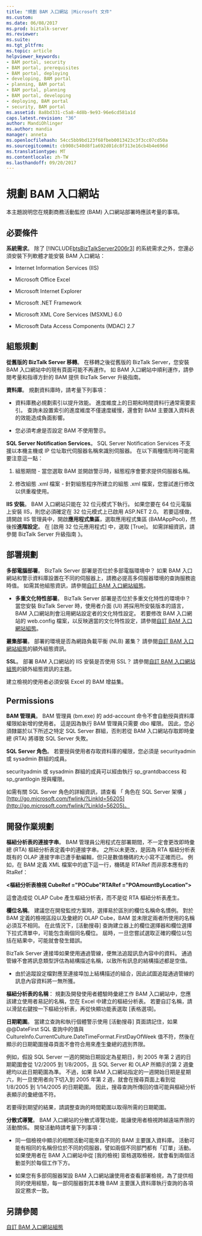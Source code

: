 ```yaml
---
title: "規劃 BAM 入口網站 |Microsoft 文件"
ms.custom: 
ms.date: 06/08/2017
ms.prod: biztalk-server
ms.reviewer: 
ms.suite: 
ms.tgt_pltfrm: 
ms.topic: article
helpviewer_keywords:
- BAM portal, security
- BAM portal, prerequisites
- BAM portal, deploying
- developing, BAM portal
- planning, BAM portal
- BAM portal, planning
- BAM portal, developing
- deploying, BAM portal
- security, BAM portal
ms.assetid: 8a8bd331-c5a8-4d8b-9e93-96e6cd581a1d
caps.latest.revision: "36"
author: MandiOhlinger
ms.author: mandia
manager: anneta
ms.openlocfilehash: 54cc5bb9bd123f68fbeb0013423c3f3cc07cd50a
ms.sourcegitcommit: cb908c540d8f1a692d01dc8f313e16cb4b4e696d
ms.translationtype: MT
ms.contentlocale: zh-TW
ms.lasthandoff: 09/20/2017
---
```

# <a name="planning-for-the-bam-portal"></a>規劃 BAM 入口網站
本主題說明您在規劃商務活動監控 (BAM) 入口網站部署時應該考量的事項。  
  
## <a name="prerequisites"></a>必要條件  
 **系統需求**。 除了 [!INCLUDE[btsBizTalkServer2006r3](../includes/btsbiztalkserver2006r3-md.md)] 的系統需求之外，您還必須安裝下列軟體才能安裝 BAM 入口網站：  
  
-   Internet Information Services (IIS)  
  
-   Microsoft Office Excel  
  
-   Microsoft Internet Explorer  
  
-   Microsoft .NET Framework  
  
-   Microsoft XML Core Services (MSXML) 6.0  
  
-   Microsoft Data Access Components (MDAC) 2.7  
  
## <a name="configuration-planning"></a>組態規劃  
 **從舊版的 BizTalk Server 移轉**。 在移轉之後從舊版的 BizTalk Server，您安裝 BAM 入口網站中的現有頁面可能不再運作。 如 BAM 入口網站中順利運作，請參閱考量和指導方針的 BAM 提供 BizTalk Server 升級指南。  
  
 **資料庫**。 規劃資料庫時，請考量下列事項：  
  
-   資料庫務必規劃索引以提升效能。 進度維度上的日期和時間資料行通常需要索引。 查詢未設置索引的進度維度不僅速度緩慢，還會對 BAM 主要匯入資料表的效能造成負面影響。  
  
-   您必須考慮是否設定 BAM 不使用警示。  
  
 **SQL Server Notification Services**。 SQL Server Notification Services 不支援以本機主機或 IP 位址取代伺服器名稱來識別伺服器。  在以下兩種情形時可能需要注意這一點：  
  
1.  組態期間 - 當您選取 BAM 並開啟警示時，組態程序會要求提供伺服器名稱。  
  
2.  修改組態 .xml 檔案 - 針對組態程序所建立的組態 .xml 檔案，您嘗試進行修改以供重複使用。  
  
 **IIS 安裝**。 BAM 入口網站只能在 32 位元模式下執行。 如果您要在 64 位元電腦上安裝 IIS，則您必須確定在 32 位元模式上已啟用 ASP.NET 2.0。 若要這樣做，請開啟 IIS 管理員中，開啟**應用程式集區**，選取應用程式集區 (BAMAppPool)，然後按**進階設定**。 在 [啟用 32 位元應用程式] 中，選取 [True]。 如需詳細資訊，請參閱 BizTalk Server 升級指南 》。  
  
## <a name="deployment-planning"></a>部署規劃  
 **多部電腦部署**。 BizTalk Server 部署是否位於多部電腦環境中？ 如果 BAM 入口網站和警示資料庫設置在不同的伺服器上，請務必提高多伺服器環境的查詢服務逾時值。 如需其他組態資訊，請參閱[自訂 BAM 入口網站組態](../core/customizing-the-bam-portal-configuration.md)。  
  
-   **多重文化特性部署**。 BizTalk Server 部署是否位於多重文化特性的環境中？ 當您安裝 BizTalk Server 時，使用者介面 (UI) 將採用所安裝版本的語言，BAM 入口網站則會沿用網站設定者的文化特性設定。 若要修改 BAM 入口網站的 web.config 檔案，以反映適當的文化特性設定，請參閱[自訂 BAM 入口網站組態](../core/customizing-the-bam-portal-configuration.md)。  
  
 **叢集部署**。 部署的環境是否為網路負載平衡 (NLB) 叢集？ 請參閱[自訂 BAM 入口網站組態](../core/customizing-the-bam-portal-configuration.md)的額外組態資訊。  
  
 **SSL**。 部署 BAM 入口網站的 IIS 安裝是否使用 SSL？ 請參閱[自訂 BAM 入口網站組態](../core/customizing-the-bam-portal-configuration.md)的額外組態資訊的主題。  
  
 建立檢視的使用者必須安裝 Excel 的 BAM 增益集。  
  
## <a name="permissions"></a>Permissions  
 **BAM 管理員**。 BAM 管理員 (bm.exe) 的 add-account 命令不會自動授與資料庫權限給新增的使用者。 這是因為執行 BAM 管理員只需要 dbo 權限。 因此，您必須隸屬於以下所述之特定 SQL Server 群組，否則若從 BAM 入口網站存取即時彙總 (RTA) 將導致 SQL Server 失敗。  
  
 **SQL Server 角色**。 若要授與使用者存取資料庫的權限，您必須是 securityadmin 或 sysadmin 群組的成員。  
  
 securityadmin 或 sysadmin 群組的成員可以經由執行 sp_grantdbaccess 和 sp_grantlogin 授與權限。  
  
 如需有關 SQL Server 角色的詳細資訊，請查看 「 角色在 SQL Server 架構 」 [http://go.microsoft.com/fwlink/?LinkId=56205](http://go.microsoft.com/fwlink/?LinkId=56205)。  
  
## <a name="development-planning"></a>開發作業規劃  
 **樞紐分析表的連接字串**。 BAM 管理員公用程式在部署期間，不一定會更改即時彙總 (RTA) 樞紐分析表定義中的連接字串。 之所以未更改，是因為 RTA 樞紐分析表既有的 OLAP 連接字串已遭手動編輯，但只是數值機碼的大小寫不正確而已。 例如，在 BAM 定義 XML 檔案中的底下這一行，機碼是 RTARef 而非原本應有的 RtaRef：  
  
 **\<樞紐分析表檢視 CubeRef ="POCube"RTARef ="POAmountByLocation">**  
  
 這會造成從 OLAP Cube 產生樞紐分析表，而不是從 RTA 樞紐分析表產生。  
  
 **欄位名稱**。 建議您在開發監控方案時，選擇易於區別的欄位名稱命名慣例。 對於 BAM 定義的檢視區段以及彙總的 OLAP Cube，BAM 並未限定兩者所使用的名稱必須互不相同。  在此情況下，[活動搜尋] 查詢建立器上的欄位選擇器和欄位選擇下拉式清單中，可能包含兩個同名欄位。 屆時，一旦您嘗試選取正確的欄位以包括在結果中，可能就會發生錯誤。  
  
 BizTalk Server 連接埠如果使用通過管線，便無法追蹤訊息內容中的資料。 通過管線不會將訊息類型評估為結構描述名稱，以致所有訊息的結構描述都是空值。  
  
-   由於追蹤設定檔對應至連接埠加上結構描述的組合，因此試圖追蹤通過管線的訊息內容資料將一無所獲。  
  
 **樞紐分析表的名稱**： 規劃及開發使用者體驗時彙總工作 BAM 入口網站中，您應該建立使用者易記的名稱，您在 Excel 中建立的樞紐分析表。  若要自訂名稱，請以滑鼠右鍵按一下樞紐分析表，再從快顯功能表選取 [表格選項]。  
  
 **日期範圍**。 當建立查詢和執行個體警示使用 [活動搜尋] 頁面請記住，如果 @@DateFirst SQL 查詢中的值與 CultureInfo.CurrentCulture.DateTimeFormat.FirstDayOfWeek 值不符，然後在顯示的日期範圍搜尋頁面不會符合用來產生彙總的週別界限。  
  
 例如，假設 SQL Server 一週的開始日期設定為星期日，則 2005 年第 2 週的日期範圍會從 1/2/2005 到 1/8/2005，且 SQL Server 和 OLAP 所顯示的第 2 週彙總均以此日期範圍為準。 不過，如果 BAM 入口網站指定的一週開始日期是星期六，則一旦使用者向下切入到 2005 年第 2 週，就會在搜尋頁面上看到從 1/8/2005 到 1/14/2005 的日期範圍。 因此，搜尋查詢所傳回的值可能與樞紐分析表顯示的彙總值不符。  
  
 若要得到期望的結果，請調整查詢的時間範圍以取得所需的日期範圍。  
  
 **分散式導覽**。 BAM 入口網站的分散式導覽功能，能讓使用者檢視跨越遠端界限的活動關係。 開發活動時請考量下列事項：  
  
-   同一個檢視中顯示的相關活動可能來自不同的 BAM 主要匯入資料庫。 活動可能有相同的名稱但位於不同的伺服器，譬如兩個不同部門都有「訂單」活動。 如果使用者在 BAM 入口網站中從 [我的檢視] 窗格選取檢視，就會看到兩個活動並列於每個工作下方。  
  
-   如果您有多部伺服器架設 BAM 入口網站讓使用者查看部署檢視，為了提供相同的使用經驗，每一部伺服器對其本機 BAM 主要匯入資料庫執行查詢的各項設定務求一致。  
  
## <a name="see-also"></a>另請參閱  
 [自訂 BAM 入口網站組態](../core/customizing-the-bam-portal-configuration.md)